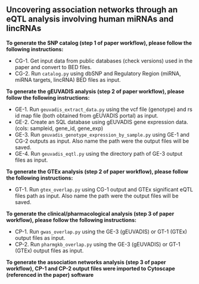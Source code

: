 ## Uncovering association networks through an eQTL analysis involving human miRNAs and lincRNAs

__To generate the SNP catalog (step 1 of paper workflow), please follow the following instructions:__
* CG-1. Get input data from public databases (check versions) used in the paper and convert to BED files.
* CG-2. Run `catalog.py` using dbSNP and Regulatory Region (miRNA, miRNA targets, lincRNA) BED files as input.

__To generate the gEUVADIS analysis (step 2 of paper workflow), please follow the following instructions:__
* GE-1. Run `geuvadis_extract_data.py` using the vcf file (genotype) and rs id map file (both obtained from gEUVADIS portal) as input.
* GE-2. Create an SQL database using gEUVADIS gene expression data. (cols: sampleid, gene_id, gene_exp)
* GE-3. Run `geuvadis_genotype_expression_by_sample.py` using GE-1 and CG-2 outputs as input. Also name the path were the output files will be saved.
* GE-4. Run `geuvadis_eqtl.py` using the directory path of GE-3 output files as input.

__To generate the GTEx analysis (step 2 of paper workflow), please follow the following instructions:__
* GT-1. Run `gtex_overlap.py` using CG-1 output and GTEx significant eQTL files path as input. Also name the path were the output files will be saved.

__To generate the clinical/pharmacological analysis (step 3 of paper workflow), please follow the following instructions:__
* CP-1. Run `gwas_overlap.py` using the GE-3 (gEUVADIS) or GT-1 (GTEx) output files as input.
* CP-2. Run `pharmgkb_overlap.py` using the GE-3 (gEUVADIS) or GT-1 (GTEx) output files as input.

__To generate the association networks analysis (step 3 of paper workflow), CP-1 and CP-2 output files were imported to Cytoscape (referenced in the paper) software__
